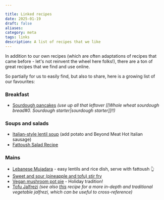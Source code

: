 ```yaml
---

title: Linked recipes
date: 2025-01-19
draft: false
aliases: 
category: meta
tags: links
description: A list of recipes that we like
---
```


In addition to our own recipes (which are often adaptations of recipes that came before - let's not reinvent the wheel here folks!), there are a ton of great recipes that we find and use online. 

So partially for us to easily find, but also to share, here is a growing list of our favourites: 

### Breakfast
- [Sourdough pancakes](https://www.tastesoflizzyt.com/wprm_print/sourdough-pancakes-great-for-sourdough-discard) *(use up all that leftover [[Whole wheat sourdough bread#0. Sourdough starter|sourdough starter]]!!)* 
### Soups and salads
- [Italian-style lentil soup](https://www.gimmesomeoven.com/italian-lentil-soup-recipe/) (add potato and Beyond Meat Hot Italian sausage)
- [Fattoush Salad Recipe](https://mamaslebanesekitchen.com/appetizers/fattoush-salad-recipe/)
### Mains
- [Lebanese Mujadara](https://feelgoodfoodie.net/recipe/mujadara/) - easy lentils and rice dish, serve with fattoush 👆
- [Sweet and sour (pineapple and tofu) stir fry](https://hot-thai-kitchen.com/sweet-and-sour/)
- [Vegan mushroom pot pie](https://holycowvegan.net/vegan-mushroom-pot-pie/) - Holiday tradition!
- [Tofu Jalfrezi](https://www.veganricha.com/tofu-jalfrezi/) *(see also [this](https://www.cookwithmanali.com/vegetable-jalfrezi/) recipe for a more in-depth and traditional vegetable jalfrezi, which can be useful to cross-reference)*
